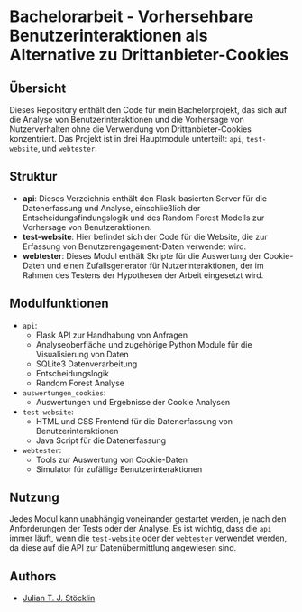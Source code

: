 # Bachelorarbeit - Vorhersehbare Benutzerinteraktionen als Alternative zu Drittanbieter-Cookies

## Übersicht

Dieses Repository enthält den Code für mein Bachelorprojekt, das sich auf die Analyse von Benutzerinteraktionen und die Vorhersage von Nutzerverhalten ohne die Verwendung von Drittanbieter-Cookies konzentriert. Das Projekt ist in drei Hauptmodule unterteilt: `api`, `test-website`, und `webtester`.

## Struktur

- **api**: Dieses Verzeichnis enthält den Flask-basierten Server für die Datenerfassung und Analyse, einschließlich der Entscheidungsfindungslogik und des Random Forest Modells zur Vorhersage von Benutzeraktionen.
- **test-website**: Hier befindet sich der Code für die Website, die zur Erfassung von Benutzerengagement-Daten verwendet wird. 
- **webtester**: Dieses Modul enthält Skripte für die Auswertung der Cookie-Daten und einen Zufallsgenerator für Nutzerinteraktionen, der im Rahmen des Testens der Hypothesen der Arbeit eingesetzt wird.

## Modulfunktionen

- `api`:
  - Flask API zur Handhabung von Anfragen
  - Analyseoberfläche und zugehörige Python Module für die Visualisierung von Daten   
  - SQLite3 Datenverarbeitung
  - Entscheidungslogik 
  - Random Forest Analyse
- `auswertungen_cookies`:
  - Auswertungen und Ergebnisse der Cookie Analysen
- `test-website`:
  - HTML und CSS Frontend für die Datenerfassung von Benutzerinteraktionen
  - Java Script für die Datenerfassung
- `webtester`:
  - Tools zur Auswertung von Cookie-Daten
  - Simulator für zufällige Benutzerinteraktionen

## Nutzung

Jedes Modul kann unabhängig voneinander gestartet werden, je nach den Anforderungen der Tests oder der Analyse. Es ist wichtig, dass die `api` immer läuft, wenn die `test-website` oder der `webtester` verwendet werden, da diese auf die API zur Datenübermittlung angewiesen sind.

## Authors
- [Julian T. J. Stöcklin](https://github.com/Kehrblech)

